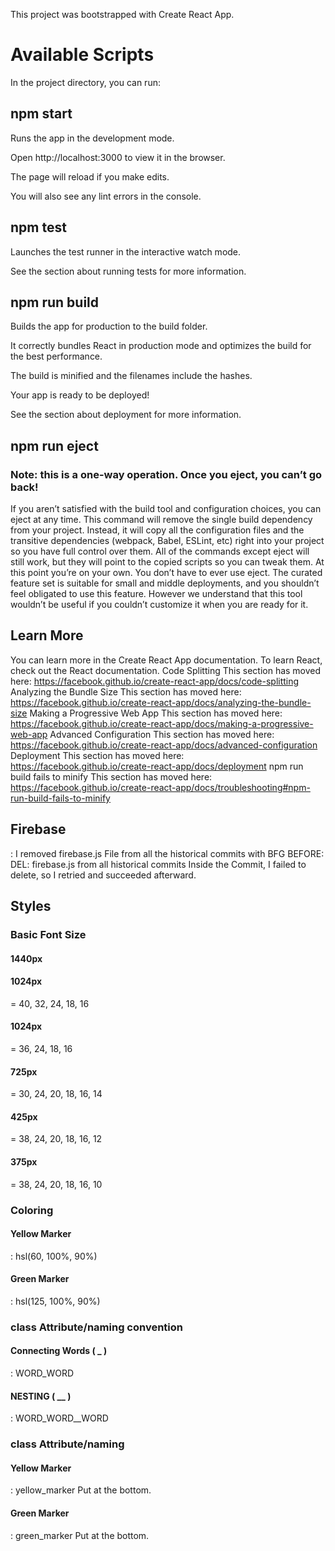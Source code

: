 This project was bootstrapped with Create React App.


# Available Scripts
In the project directory, you can run:
## npm start

Runs the app in the development mode.


Open http://localhost:3000 to view it in the browser.


The page will reload if you make edits.


You will also see any lint errors in the console.

##  npm test

Launches the test runner in the interactive watch mode.


See the section about running tests for more information.

## npm run build

Builds the app for production to the build folder.


It correctly bundles React in production mode and optimizes the build for the best performance.


The build is minified and the filenames include the hashes.


Your app is ready to be deployed!

See the section about deployment for more information.
## npm run eject
### Note: this is a one-way operation. Once you eject, you can’t go back!
If you aren’t satisfied with the build tool and configuration choices, you can eject at any time. This command will remove the single build dependency from your project.
Instead, it will copy all the configuration files and the transitive dependencies (webpack, Babel, ESLint, etc) right into your project so you have full control over them. All of the commands except eject will still work, but they will point to the copied scripts so you can tweak them. At this point you’re on your own.
You don’t have to ever use eject. The curated feature set is suitable for small and middle deployments, and you shouldn’t feel obligated to use this feature. However we understand that this tool wouldn’t be useful if you couldn’t customize it when you are ready for it.
## Learn More
You can learn more in the Create React App documentation.
To learn React, check out the React documentation.
Code Splitting
This section has moved here: https://facebook.github.io/create-react-app/docs/code-splitting
Analyzing the Bundle Size
This section has moved here: https://facebook.github.io/create-react-app/docs/analyzing-the-bundle-size
Making a Progressive Web App
This section has moved here: https://facebook.github.io/create-react-app/docs/making-a-progressive-web-app
Advanced Configuration
This section has moved here: https://facebook.github.io/create-react-app/docs/advanced-configuration
Deployment
This section has moved here: https://facebook.github.io/create-react-app/docs/deployment
npm run build fails to minify
This section has moved here: https://facebook.github.io/create-react-app/docs/troubleshooting#npm-run-build-fails-to-minify

## Firebase
: I removed firebase.js File from all the historical commits with BFG BEFORE: DEL: firebase.js from all historical commits
Inside the Commit, I failed to delete, so I retried and succeeded afterward.

## Styles

### Basic Font Size
#### 1440px
#### 1024px
= 40, 32, 24, 18, 16
#### 1024px
= 36, 24, 18, 16
#### 725px
= 30, 24, 20, 18, 16, 14
#### 425px
= 38, 24, 20, 18, 16, 12
#### 375px
= 38, 24, 20, 18, 16, 10
### Coloring
#### Yellow Marker
: hsl(60, 100%, 90%)
#### Green Marker 
: hsl(125, 100%, 90%)
### class Attribute/naming convention
#### Connecting Words ( _ )
: WORD_WORD
#### NESTING ( __ )
: WORD_WORD__WORD

### class Attribute/naming
####  Yellow Marker
: yellow_marker 
Put at the bottom.
####  Green Marker
: green_marker
Put at the bottom.
